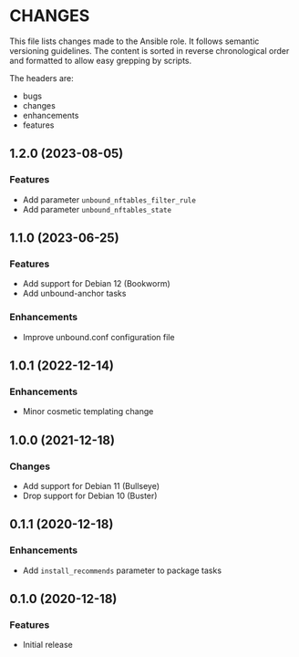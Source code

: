 # CHANGES

This file lists changes made to the Ansible role. It follows semantic versioning
guidelines. The content is sorted in reverse chronological order and formatted
to allow easy grepping by scripts.

The headers are:
- bugs
- changes
- enhancements
- features

## 1.2.0 (2023-08-05)

### Features

- Add parameter `unbound_nftables_filter_rule`
- Add parameter `unbound_nftables_state`

## 1.1.0 (2023-06-25)

### Features

- Add support for Debian 12 (Bookworm)
- Add unbound-anchor tasks

### Enhancements

- Improve unbound.conf configuration file

## 1.0.1 (2022-12-14)

### Enhancements

- Minor cosmetic templating change

## 1.0.0 (2021-12-18)

### Changes

- Add support for Debian 11 (Bullseye)
- Drop support for Debian 10 (Buster)

## 0.1.1 (2020-12-18)

### Enhancements

- Add `install_recommends` parameter to package tasks

## 0.1.0 (2020-12-18)

### Features

- Initial release
